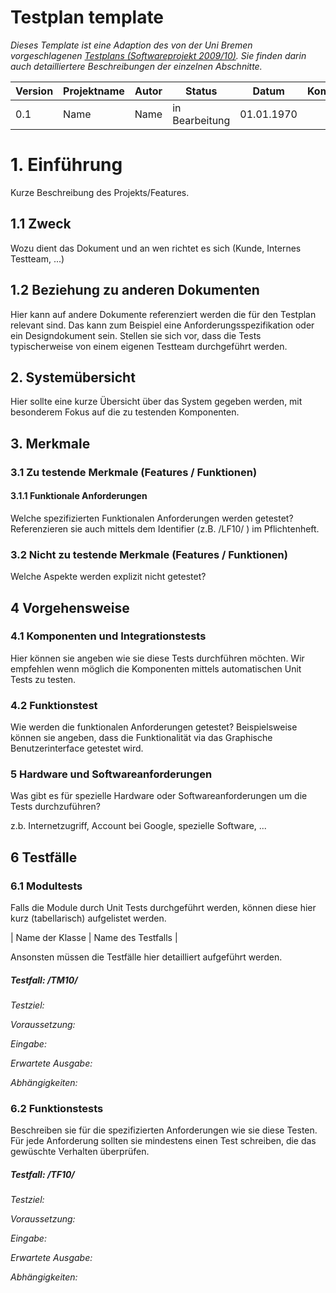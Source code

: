 # Testplan template 

*Dieses Template ist eine Adaption des von der Uni Bremen vorgeschlagenen [Testplans (Softwareprojekt 2009/10)](http://www.informatik.uni-bremen.de/st/Lehre/swp0910/beispiele/testplan.pdf). Sie finden darin auch detailliertere Beschreibungen der einzelnen Abschnitte.* 


| Version | Projektname | Autor  | Status | Datum | Kommentar |
| ------- | ----- | ------ | ------ | ----- | --------- |
|  0.1    |  Name   | Name | in Bearbeitung | 01.01.1970 | |


# 1. Einf&uuml;hrung

Kurze Beschreibung des Projekts/Features.

## 1.1 Zweck

Wozu dient das Dokument und an wen richtet es sich (Kunde, Internes Testteam, ...)

## 1.2 Beziehung zu anderen Dokumenten

Hier kann auf andere Dokumente referenziert werden die 
f&uuml;r den Testplan relevant sind. Das kann zum Beispiel eine Anforderungsspezifikation oder ein Designdokument sein. 
Stellen sie sich vor, dass die Tests typischerweise von einem eigenen Testteam durchgef&uuml;hrt werden.

## 2. System&uuml;bersicht

Hier sollte eine kurze &Uuml;bersicht &uuml;ber das System gegeben werden, mit besonderem Fokus auf die zu testenden Komponenten.


## 3. Merkmale

### 3.1 Zu testende Merkmale (Features / Funktionen)

#### 3.1.1 Funktionale Anforderungen 

Welche spezifizierten Funktionalen Anforderungen werden getestet? Referenzieren sie auch mittels dem Identifier (z.B. /LF10/ ) im Pflichtenheft.

### 3.2 Nicht zu testende Merkmale (Features / Funktionen)

Welche Aspekte werden explizit nicht getestet?

## 4 Vorgehensweise

### 4.1 Komponenten und Integrationstests
Hier k&ouml;nnen sie angeben wie sie diese Tests durchf&uuml;hren m&ouml;chten. Wir empfehlen wenn m&ouml;glich die Komponenten mittels automatischen Unit Tests zu testen. 

### 4.2 Funktionstest

Wie werden die funktionalen Anforderungen getestet? 
Beispielsweise k&ouml;nnen sie angeben, dass die Funktionalit&auml;t via das Graphische Benutzerinterface getestet wird. 

### 5 Hardware und Softwareanforderungen

Was gibt es f&uuml;r spezielle Hardware oder Softwareanforderungen um die Tests durchzuf&uuml;hren?

z.b. Internetzugriff,  Account bei Google, spezielle Software, ...

## 6 Testf&auml;lle

### 6.1 Modultests

Falls die Module durch Unit Tests durchgef&uuml;hrt werden, k&ouml;nnen diese hier kurz (tabellarisch) aufgelistet werden. 

| Name der Klasse | Name des Testfalls |

Ansonsten m&uuml;ssen die Testf&auml;lle hier detailliert aufgef&uuml;hrt werden.


##### Testfall: /TM10/
*Testziel:*

*Voraussetzung:* 

*Eingabe:*

*Erwartete Ausgabe:*

*Abh&auml;ngigkeiten:*

### 6.2 Funktionstests
Beschreiben sie f&uuml;r die spezifizierten Anforderungen wie sie diese Testen. F&uuml;r jede Anforderung sollten sie mindestens einen Test schreiben, die das gew&uuml;schte Verhalten &uuml;berpr&uuml;fen.

##### Testfall: /TF10/
*Testziel:*

*Voraussetzung:* 

*Eingabe:*

*Erwartete Ausgabe:*

*Abh&auml;ngigkeiten:*


